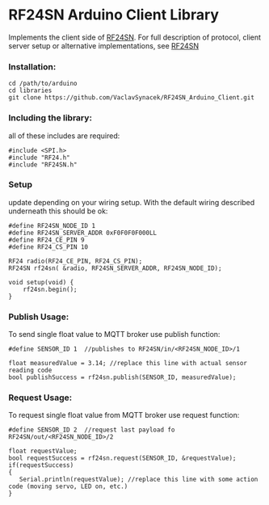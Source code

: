 RF24SN Arduino Client Library
=============================

Implements the client side of [RF24SN](https://github.com/VaclavSynacek/RF24SN). For full description of protocol, client server setup or alternative implementations, see [RF24SN](https://github.com/VaclavSynacek/RF24SN)


### Installation:
```Shell
cd /path/to/arduino
cd libraries
git clone https://github.com/VaclavSynacek/RF24SN_Arduino_Client.git
```

### Including the library:
all of these includes are required:
```Arduino
#include <SPI.h>
#include "RF24.h"
#include "RF24SN.h"
```

### Setup
update depending on your wiring setup. With the default wiring described underneath this should be ok:
```Arduino
#define RF24SN_NODE_ID 1
#define RF24SN_SERVER_ADDR 0xF0F0F0F000LL
#define RF24_CE_PIN 9
#define RF24_CS_PIN 10

RF24 radio(RF24_CE_PIN, RF24_CS_PIN);
RF24SN rf24sn( &radio, RF24SN_SERVER_ADDR, RF24SN_NODE_ID);

void setup(void) {
	rf24sn.begin();
}
```


### Publish Usage:
To send single float value to MQTT broker use publish function:
```Arduino
#define SENSOR_ID 1  //publishes to RF24SN/in/<RF24SN_NODE_ID>/1
       
float measuredValue = 3.14; //replace this line with actual sensor reading code
bool publishSuccess = rf24sn.publish(SENSOR_ID, measuredValue);
```

### Request Usage:
To request single float value from MQTT broker use request function:
```Arduino
#define SENSOR_ID 2  //request last payload fo RF24SN/out/<RF24SN_NODE_ID>/2
       
float requestValue;
bool requestSuccess = rf24sn.request(SENSOR_ID, &requestValue);
if(requestSuccess)
{
   Serial.println(requestValue); //replace this line with some action code (moving servo, LED on, etc.)
}
